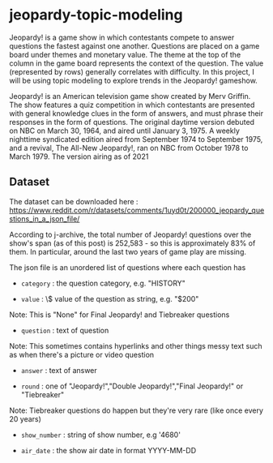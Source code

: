 # jeopardy-topic-modeling

Jeopardy! is a game show in which contestants compete to answer questions the fastest against one another. Questions are placed on a game board under themes and monetary value. The theme at the top of the column in the game board represents the context of the question. The value (represented by rows) generally correlates with difficulty. In this project, I will be using topic modeling to explore trends in the Jeopardy! gameshow.

Jeopardy! is an American television game show created by Merv Griffin. The show features a quiz competition in which contestants are presented with general knowledge clues in the form of answers, and must phrase their responses in the form of questions. The original daytime version debuted on NBC on March 30, 1964, and aired until January 3, 1975. A weekly nighttime syndicated edition aired from September 1974 to September 1975, and a revival, The All-New Jeopardy!, ran on NBC from October 1978 to March 1979. The version airing as of 2021

## Dataset

The dataset can be downloaded here : https://www.reddit.com/r/datasets/comments/1uyd0t/200000_jeopardy_questions_in_a_json_file/ 

According to j-archive, the total number of Jeopardy! questions over the show's span (as of this post) is 252,583 - so this is approximately 83% of them. In particular, around the last two years of game play are missing.

The json file is an unordered list of questions where each question has

* `category` : the question category, e.g. "HISTORY"

* `value` : \\$ value of the question as string, e.g. "$200"

Note: This is "None" for Final Jeopardy! and Tiebreaker questions

* `question` : text of question

Note: This sometimes contains hyperlinks and other things messy text such as when there's a picture or video question

* `answer` : text of answer

* `round` : one of "Jeopardy!","Double Jeopardy!","Final Jeopardy!" or "Tiebreaker"

Note: Tiebreaker questions do happen but they're very rare (like once every 20 years)

* `show_number` : string of show number, e.g '4680'

* `air_date` : the show air date in format YYYY-MM-DD
